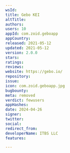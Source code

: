 ```yaml
---
wsId: 
title: Gebo KEI
altTitle: 
authors: 
users: 10
appId: com.zoid.geboapp
appCountry: 
released: 2021-05-12
updated: 2021-05-12
version: 2.0.0
stars: 
ratings: 
reviews: 
website: https://gebo.io/
repository: 
issue: 
icon: com.zoid.geboapp.jpg
bugbounty: 
meta: removed
verdict: fewusers
appHashes: 
date: 2024-04-26
signer: 
twitter: 
social: 
redirect_from: 
developerName: ITBS LLC
features: 

---
```


